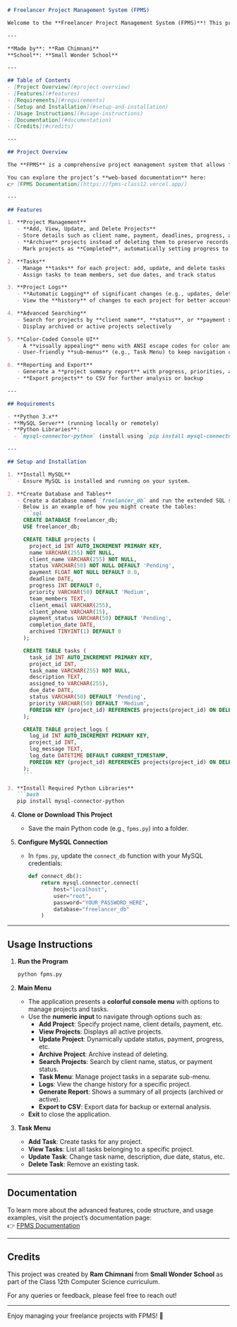 

```markdown
# Freelancer Project Management System (FPMS)

Welcome to the **Freelancer Project Management System (FPMS)**! This project is a Class 12th Computer Science project designed to demonstrate the practical implementation of database management using Python and MySQL.

---

**Made by**: **Ram Chimnani**  
**School**: **Small Wonder School**  

---

## Table of Contents  
- [Project Overview](#project-overview)  
- [Features](#features)  
- [Requirements](#requirements)  
- [Setup and Installation](#setup-and-installation)  
- [Usage Instructions](#usage-instructions)  
- [Documentation](#documentation)  
- [Credits](#credits)  

---

## Project Overview  

The **FPMS** is a comprehensive project management system that allows freelancers to manage their projects efficiently. It provides a **color-coded, user-friendly console interface** and a robust database schema that supports **tasks**, **project logs**, **archiving**, **searching**, and more. This system showcases advanced Python-MySQL integration techniques, suitable for a Class 12th Computer Science project.

You can explore the project’s **web-based documentation** here:  
👉 [FPMS Documentation](https://fpms-class12.vercel.app/)

---

## Features  

1. **Project Management**  
   - **Add, View, Update, and Delete Projects**  
   - Store details such as client name, payment, deadlines, progress, and priority  
   - **Archive** projects instead of deleting them to preserve records  
   - Mark projects as **Completed**, automatically setting progress to 100%  

2. **Tasks**  
   - Manage **tasks** for each project: add, update, and delete tasks  
   - Assign tasks to team members, set due dates, and track status  

3. **Project Logs**  
   - **Automatic Logging** of significant changes (e.g., updates, deletions, task creation)  
   - View the **history** of changes to each project for better accountability  

4. **Advanced Searching**  
   - Search for projects by **client name**, **status**, or **payment status**  
   - Display archived or active projects selectively  

5. **Color-Coded Console UI**  
   - A **visually appealing** menu with ANSI escape codes for color and styling  
   - User-friendly **sub-menus** (e.g., Task Menu) to keep navigation clear  

6. **Reporting and Export**  
   - Generate a **project summary report** with progress, priorities, and deadlines  
   - **Export projects** to CSV for further analysis or backup  

---

## Requirements  

- **Python 3.x**  
- **MySQL Server** (running locally or remotely)  
- **Python Libraries**:  
  - `mysql-connector-python` (install using `pip install mysql-connector-python`)  

---

## Setup and Installation  

1. **Install MySQL**  
   - Ensure MySQL is installed and running on your system.  

2. **Create Database and Tables**  
   - Create a database named `freelancer_db` and run the extended SQL schema (including `projects`, `tasks`, and `project_logs`).  
   - Below is an example of how you might create the tables:
     ```sql
     CREATE DATABASE freelancer_db;
     USE freelancer_db;

     CREATE TABLE projects (
       project_id INT AUTO_INCREMENT PRIMARY KEY,
       name VARCHAR(255) NOT NULL,
       client_name VARCHAR(255) NOT NULL,
       status VARCHAR(50) NOT NULL DEFAULT 'Pending',
       payment FLOAT NOT NULL DEFAULT 0.0,
       deadline DATE,
       progress INT DEFAULT 0,
       priority VARCHAR(50) DEFAULT 'Medium',
       team_members TEXT,
       client_email VARCHAR(255),
       client_phone VARCHAR(15),
       payment_status VARCHAR(50) DEFAULT 'Pending',
       completion_date DATE,
       archived TINYINT(1) DEFAULT 0
     );

     CREATE TABLE tasks (
       task_id INT AUTO_INCREMENT PRIMARY KEY,
       project_id INT,
       task_name VARCHAR(255) NOT NULL,
       description TEXT,
       assigned_to VARCHAR(255),
       due_date DATE,
       status VARCHAR(50) DEFAULT 'Pending',
       priority VARCHAR(50) DEFAULT 'Medium',
       FOREIGN KEY (project_id) REFERENCES projects(project_id) ON DELETE CASCADE
     );

     CREATE TABLE project_logs (
       log_id INT AUTO_INCREMENT PRIMARY KEY,
       project_id INT,
       log_message TEXT,
       log_date DATETIME DEFAULT CURRENT_TIMESTAMP,
       FOREIGN KEY (project_id) REFERENCES projects(project_id) ON DELETE CASCADE
     );
     ```

3. **Install Required Python Libraries**  
   ```bash
   pip install mysql-connector-python
   ```

4. **Clone or Download This Project**  
   - Save the main Python code (e.g., `fpms.py`) into a folder.  

5. **Configure MySQL Connection**  
   - In `fpms.py`, update the `connect_db` function with your MySQL credentials:
     ```python
     def connect_db():
         return mysql.connector.connect(
             host="localhost",
             user="root",
             password="YOUR_PASSWORD_HERE",
             database="freelancer_db"
         )
     ```

---

## Usage Instructions  

1. **Run the Program**  
   ```bash
   python fpms.py
   ```

2. **Main Menu**  
   - The application presents a **colorful console menu** with options to manage projects and tasks.  
   - Use the **numeric input** to navigate through options such as:  
     - **Add Project**: Specify project name, client details, payment, etc.  
     - **View Projects**: Displays all active projects.  
     - **Update Project**: Dynamically update status, payment, progress, etc.  
     - **Archive Project**: Archive instead of deleting.  
     - **Search Projects**: Search by client name, status, or payment status.  
     - **Task Menu**: Manage project tasks in a separate sub-menu.  
     - **Logs**: View the change history for a specific project.  
     - **Generate Report**: Shows a summary of all projects (archived or active).  
     - **Export to CSV**: Export data for backup or external analysis.  
   - **Exit** to close the application.  

3. **Task Menu**  
   - **Add Task**: Create tasks for any project.  
   - **View Tasks**: List all tasks belonging to a specific project.  
   - **Update Task**: Change task name, description, due date, status, etc.  
   - **Delete Task**: Remove an existing task.  

---

## Documentation  

To learn more about the advanced features, code structure, and usage examples, visit the project’s documentation page:  
👉 [FPMS Documentation](https://fpms-class12.vercel.app/)

---

## Credits  

This project was created by **Ram Chimnani** from **Small Wonder School** as part of the Class 12th Computer Science curriculum.  

For any queries or feedback, please feel free to reach out!  

---

Enjoy managing your freelance projects with FPMS! 🎉
```